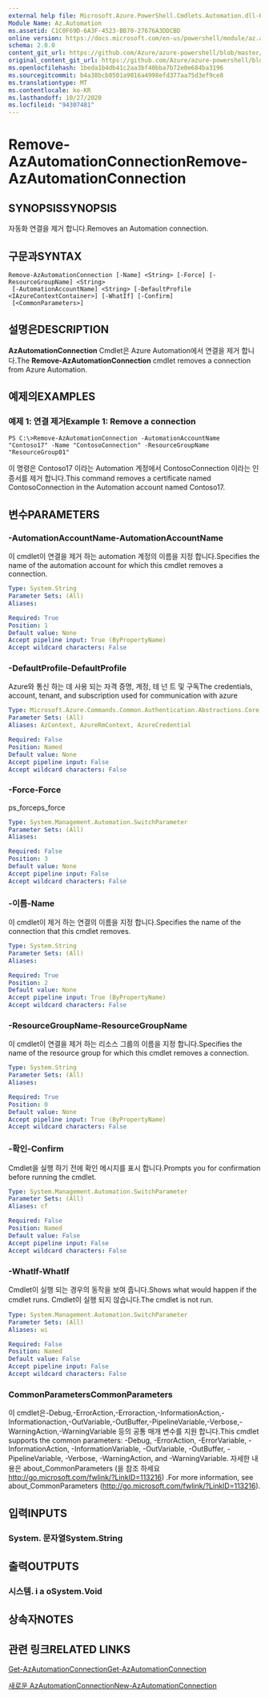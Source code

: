 ```yaml
---
external help file: Microsoft.Azure.PowerShell.Cmdlets.Automation.dll-Help.xml
Module Name: Az.Automation
ms.assetid: C1C0F69D-6A3F-4523-BB70-27676A3DDCBD
online version: https://docs.microsoft.com/en-us/powershell/module/az.automation/remove-azautomationconnection
schema: 2.0.0
content_git_url: https://github.com/Azure/azure-powershell/blob/master/src/Automation/Automation/help/Remove-AzAutomationConnection.md
original_content_git_url: https://github.com/Azure/azure-powershell/blob/master/src/Automation/Automation/help/Remove-AzAutomationConnection.md
ms.openlocfilehash: 1beda1b4db41c2aa3bf40bba7b72e0e684ba3196
ms.sourcegitcommit: b4a38bcb0501a9016a4998efd377aa75d3ef9ce8
ms.translationtype: MT
ms.contentlocale: ko-KR
ms.lasthandoff: 10/27/2020
ms.locfileid: "94307481"
---
```

# <span data-ttu-id="bb9c6-101">Remove-AzAutomationConnection</span><span class="sxs-lookup"><span data-stu-id="bb9c6-101">Remove-AzAutomationConnection</span></span>

## <span data-ttu-id="bb9c6-102">SYNOPSIS</span><span class="sxs-lookup"><span data-stu-id="bb9c6-102">SYNOPSIS</span></span>
<span data-ttu-id="bb9c6-103">자동화 연결을 제거 합니다.</span><span class="sxs-lookup"><span data-stu-id="bb9c6-103">Removes an Automation connection.</span></span>

## <span data-ttu-id="bb9c6-104">구문과</span><span class="sxs-lookup"><span data-stu-id="bb9c6-104">SYNTAX</span></span>

```
Remove-AzAutomationConnection [-Name] <String> [-Force] [-ResourceGroupName] <String>
 [-AutomationAccountName] <String> [-DefaultProfile <IAzureContextContainer>] [-WhatIf] [-Confirm]
 [<CommonParameters>]
```

## <span data-ttu-id="bb9c6-105">설명은</span><span class="sxs-lookup"><span data-stu-id="bb9c6-105">DESCRIPTION</span></span>
<span data-ttu-id="bb9c6-106">**AzAutomationConnection** Cmdlet은 Azure Automation에서 연결을 제거 합니다.</span><span class="sxs-lookup"><span data-stu-id="bb9c6-106">The **Remove-AzAutomationConnection** cmdlet removes a connection from Azure Automation.</span></span>

## <span data-ttu-id="bb9c6-107">예제의</span><span class="sxs-lookup"><span data-stu-id="bb9c6-107">EXAMPLES</span></span>

### <span data-ttu-id="bb9c6-108">예제 1: 연결 제거</span><span class="sxs-lookup"><span data-stu-id="bb9c6-108">Example 1: Remove a connection</span></span>
```
PS C:\>Remove-AzAutomationConnection -AutomationAccountName "Contoso17" -Name "ContosoConnection" -ResourceGroupName "ResourceGroup01"
```

<span data-ttu-id="bb9c6-109">이 명령은 Contoso17 이라는 Automation 계정에서 ContosoConnection 이라는 인증서를 제거 합니다.</span><span class="sxs-lookup"><span data-stu-id="bb9c6-109">This command removes a certificate named ContosoConnection in the Automation account named Contoso17.</span></span>

## <span data-ttu-id="bb9c6-110">변수</span><span class="sxs-lookup"><span data-stu-id="bb9c6-110">PARAMETERS</span></span>

### <span data-ttu-id="bb9c6-111">-AutomationAccountName</span><span class="sxs-lookup"><span data-stu-id="bb9c6-111">-AutomationAccountName</span></span>
<span data-ttu-id="bb9c6-112">이 cmdlet이 연결을 제거 하는 automation 계정의 이름을 지정 합니다.</span><span class="sxs-lookup"><span data-stu-id="bb9c6-112">Specifies the name of the automation account for which this cmdlet removes a connection.</span></span>

```yaml
Type: System.String
Parameter Sets: (All)
Aliases:

Required: True
Position: 1
Default value: None
Accept pipeline input: True (ByPropertyName)
Accept wildcard characters: False
```

### <span data-ttu-id="bb9c6-113">-DefaultProfile</span><span class="sxs-lookup"><span data-stu-id="bb9c6-113">-DefaultProfile</span></span>
<span data-ttu-id="bb9c6-114">Azure와 통신 하는 데 사용 되는 자격 증명, 계정, 테 넌 트 및 구독</span><span class="sxs-lookup"><span data-stu-id="bb9c6-114">The credentials, account, tenant, and subscription used for communication with azure</span></span>

```yaml
Type: Microsoft.Azure.Commands.Common.Authentication.Abstractions.Core.IAzureContextContainer
Parameter Sets: (All)
Aliases: AzContext, AzureRmContext, AzureCredential

Required: False
Position: Named
Default value: None
Accept pipeline input: False
Accept wildcard characters: False
```

### <span data-ttu-id="bb9c6-115">-Force</span><span class="sxs-lookup"><span data-stu-id="bb9c6-115">-Force</span></span>
<span data-ttu-id="bb9c6-116">ps_force</span><span class="sxs-lookup"><span data-stu-id="bb9c6-116">ps_force</span></span>

```yaml
Type: System.Management.Automation.SwitchParameter
Parameter Sets: (All)
Aliases:

Required: False
Position: 3
Default value: None
Accept pipeline input: False
Accept wildcard characters: False
```

### <span data-ttu-id="bb9c6-117">-이름</span><span class="sxs-lookup"><span data-stu-id="bb9c6-117">-Name</span></span>
<span data-ttu-id="bb9c6-118">이 cmdlet이 제거 하는 연결의 이름을 지정 합니다.</span><span class="sxs-lookup"><span data-stu-id="bb9c6-118">Specifies the name of the connection that this cmdlet removes.</span></span>

```yaml
Type: System.String
Parameter Sets: (All)
Aliases:

Required: True
Position: 2
Default value: None
Accept pipeline input: True (ByPropertyName)
Accept wildcard characters: False
```

### <span data-ttu-id="bb9c6-119">-ResourceGroupName</span><span class="sxs-lookup"><span data-stu-id="bb9c6-119">-ResourceGroupName</span></span>
<span data-ttu-id="bb9c6-120">이 cmdlet이 연결을 제거 하는 리소스 그룹의 이름을 지정 합니다.</span><span class="sxs-lookup"><span data-stu-id="bb9c6-120">Specifies the name of the resource group for which this cmdlet removes a connection.</span></span>

```yaml
Type: System.String
Parameter Sets: (All)
Aliases:

Required: True
Position: 0
Default value: None
Accept pipeline input: True (ByPropertyName)
Accept wildcard characters: False
```

### <span data-ttu-id="bb9c6-121">-확인</span><span class="sxs-lookup"><span data-stu-id="bb9c6-121">-Confirm</span></span>
<span data-ttu-id="bb9c6-122">Cmdlet을 실행 하기 전에 확인 메시지를 표시 합니다.</span><span class="sxs-lookup"><span data-stu-id="bb9c6-122">Prompts you for confirmation before running the cmdlet.</span></span>

```yaml
Type: System.Management.Automation.SwitchParameter
Parameter Sets: (All)
Aliases: cf

Required: False
Position: Named
Default value: False
Accept pipeline input: False
Accept wildcard characters: False
```

### <span data-ttu-id="bb9c6-123">-WhatIf</span><span class="sxs-lookup"><span data-stu-id="bb9c6-123">-WhatIf</span></span>
<span data-ttu-id="bb9c6-124">Cmdlet이 실행 되는 경우의 동작을 보여 줍니다.</span><span class="sxs-lookup"><span data-stu-id="bb9c6-124">Shows what would happen if the cmdlet runs.</span></span>
<span data-ttu-id="bb9c6-125">Cmdlet이 실행 되지 않습니다.</span><span class="sxs-lookup"><span data-stu-id="bb9c6-125">The cmdlet is not run.</span></span>

```yaml
Type: System.Management.Automation.SwitchParameter
Parameter Sets: (All)
Aliases: wi

Required: False
Position: Named
Default value: False
Accept pipeline input: False
Accept wildcard characters: False
```

### <span data-ttu-id="bb9c6-126">CommonParameters</span><span class="sxs-lookup"><span data-stu-id="bb9c6-126">CommonParameters</span></span>
<span data-ttu-id="bb9c6-127">이 cmdlet은-Debug,-ErrorAction,-Erroraction,-InformationAction,-Informationaction,-OutVariable,-OutBuffer,-PipelineVariable,-Verbose,-WarningAction,-WarningVariable 등의 공통 매개 변수를 지원 합니다.</span><span class="sxs-lookup"><span data-stu-id="bb9c6-127">This cmdlet supports the common parameters: -Debug, -ErrorAction, -ErrorVariable, -InformationAction, -InformationVariable, -OutVariable, -OutBuffer, -PipelineVariable, -Verbose, -WarningAction, and -WarningVariable.</span></span> <span data-ttu-id="bb9c6-128">자세한 내용은 about_CommonParameters (을 참조 하세요 http://go.microsoft.com/fwlink/?LinkID=113216) .</span><span class="sxs-lookup"><span data-stu-id="bb9c6-128">For more information, see about_CommonParameters (http://go.microsoft.com/fwlink/?LinkID=113216).</span></span>

## <span data-ttu-id="bb9c6-129">입력</span><span class="sxs-lookup"><span data-stu-id="bb9c6-129">INPUTS</span></span>

### <span data-ttu-id="bb9c6-130">System. 문자열</span><span class="sxs-lookup"><span data-stu-id="bb9c6-130">System.String</span></span>

## <span data-ttu-id="bb9c6-131">출력</span><span class="sxs-lookup"><span data-stu-id="bb9c6-131">OUTPUTS</span></span>

### <span data-ttu-id="bb9c6-132">시스템. i a o</span><span class="sxs-lookup"><span data-stu-id="bb9c6-132">System.Void</span></span>

## <span data-ttu-id="bb9c6-133">상속자</span><span class="sxs-lookup"><span data-stu-id="bb9c6-133">NOTES</span></span>

## <span data-ttu-id="bb9c6-134">관련 링크</span><span class="sxs-lookup"><span data-stu-id="bb9c6-134">RELATED LINKS</span></span>

[<span data-ttu-id="bb9c6-135">Get-AzAutomationConnection</span><span class="sxs-lookup"><span data-stu-id="bb9c6-135">Get-AzAutomationConnection</span></span>](./Get-AzAutomationConnection.md)

[<span data-ttu-id="bb9c6-136">새로운 AzAutomationConnection</span><span class="sxs-lookup"><span data-stu-id="bb9c6-136">New-AzAutomationConnection</span></span>](./New-AzAutomationConnection.md)



